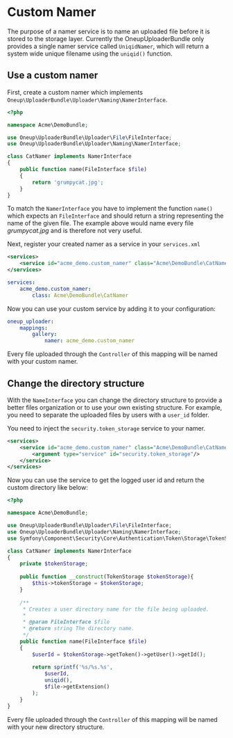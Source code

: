 Custom Namer
============

The purpose of a namer service is to name an uploaded file before it is stored to the storage layer. Currently the OneupUploaderBundle only provides a single namer service called `UniqidNamer`, which will return a system wide unique filename using the `uniqid()` function.

## Use a custom namer

First, create a custom namer which implements ```Oneup\UploaderBundle\Uploader\Naming\NamerInterface```.

```php
<?php

namespace Acme\DemoBundle;

use Oneup\UploaderBundle\Uploader\File\FileInterface;
use Oneup\UploaderBundle\Uploader\Naming\NamerInterface;

class CatNamer implements NamerInterface
{
    public function name(FileInterface $file)
    {
        return 'grumpycat.jpg';
    }
}
```

To match the `NamerInterface` you have to implement the function `name()` which expects an `FileInterface` and should return a string representing the name of the given file. The example above would name every file _grumpycat.jpg_ and is therefore not very useful.

Next, register your created namer as a service in your `services.xml`

```xml
<services>
    <service id="acme_demo.custom_namer" class="Acme\DemoBundle\CatNamer" />
</services>
```

```yml
services:
    acme_demo.custom_namer:
        class: Acme\DemoBundle\CatNamer
```

Now you can use your custom service by adding it to your configuration:

```yml
oneup_uploader:
    mappings:
        gallery:
            namer: acme_demo.custom_namer
```

Every file uploaded through the `Controller` of this mapping will be named with your custom namer.

## Change the directory structure

With the `NameInterface` you can change the directory structure to provide a better files organization or to use your own existing structure. For example, you need to separate the uploaded files by users with a `user_id` folder.

You need to inject the `security.token_storage` service to your namer.

```xml
<services>
    <service id="acme_demo.custom_namer" class="Acme\DemoBundle\CatNamer">
        <argument type="service" id="security.token_storage"/>
    </service>
</services>
```

Now you can use the service to get the logged user id and return the custom directory like below:

```php
<?php

namespace Acme\DemoBundle;

use Oneup\UploaderBundle\Uploader\File\FileInterface;
use Oneup\UploaderBundle\Uploader\Naming\NamerInterface;
use Symfony\Component\Security\Core\Authentication\Token\Storage\TokenStorage;

class CatNamer implements NamerInterface
{
    private $tokenStorage;
    
    public function __construct(TokenStorage $tokenStorage){
        $this->tokenStorage = $tokenStorage;
    }
    
    /**
     * Creates a user directory name for the file being uploaded.
     *
     * @param FileInterface $file
     * @return string The directory name.
     */
    public function name(FileInterface $file)
    {
        $userId = $tokenStorage->getToken()->getUser()->getId();
        
        return sprintf('%s/%s.%s',
            $userId,
            uniqid(),
            $file->getExtension()
        );
    }
}
```

Every file uploaded through the `Controller` of this mapping will be named with your new directory structure.